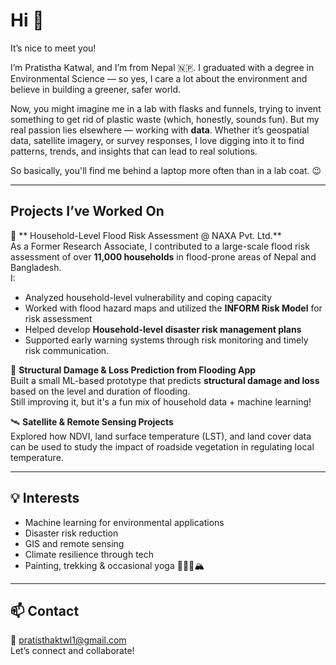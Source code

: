 # Hi 👋

It’s nice to meet you!

I’m Pratistha Katwal, and I’m from Nepal 🇳🇵. I graduated with a degree in Environmental Science — so yes, I care a lot about the environment and believe in building a greener, safer world.

Now, you might imagine me in a lab with flasks and funnels, trying to invent something to get rid of plastic waste (which, honestly, sounds fun). But my real passion lies elsewhere — working with **data**. Whether it’s geospatial data, satellite imagery, or survey responses, I love digging into it to find patterns, trends, and insights that can lead to real solutions.

So basically, you'll find me behind a laptop more often than in a lab coat. 😉

---

## Projects I’ve Worked On

📍 ** Household-Level Flood Risk Assessment @ NAXA Pvt. Ltd.**  
As a Former Research Associate, I contributed to a large-scale flood risk assessment of over **11,000 households** in flood-prone areas of Nepal and Bangladesh.  
I:
- Analyzed household-level vulnerability and coping capacity  
- Worked with flood hazard maps and utilized the **INFORM Risk Model** for risk assessment
- Helped develop **Household-level disaster risk management plans**  
- Supported early warning systems through risk monitoring and timely risk communication.

📱 **Structural Damage & Loss Prediction from Flooding App**  
Built a small ML-based prototype that predicts **structural damage and loss** based on the level and duration of flooding.  
Still improving it, but it's a fun mix of household data + machine learning!

🛰️ **Satellite & Remote Sensing Projects**  
Explored how NDVI, land surface temperature (LST), and land cover data can be used to study the impact of roadside vegetation in regulating local temperature.

---
## 💡 Interests

- Machine learning for environmental applications
- Disaster risk reduction  
- GIS and remote sensing   
- Climate resilience through tech   
- Painting, trekking & occasional yoga 🧘‍♀️🎨🏔️

---

## 📫 Contact

📧 pratisthaktwl1@gmail.com  
Let’s connect and collaborate!
